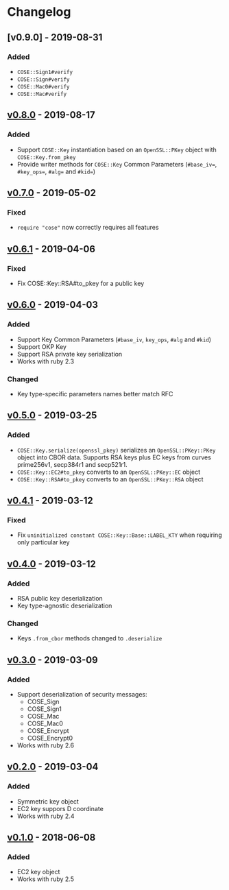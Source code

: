 # Changelog

## [v0.9.0] - 2019-08-31

### Added

- `COSE::Sign1#verify`
- `COSE::Sign#verify`
- `COSE::Mac0#verify`
- `COSE::Mac#verify`

## [v0.8.0] - 2019-08-17

### Added

- Support `COSE::Key` instantiation based on an `OpenSSL::PKey` object with `COSE::Key.from_pkey`
- Provide writer methods for `COSE::Key` Common Parameters (`#base_iv=`, `#key_ops=`, `#alg=` and `#kid=`)

## [v0.7.0] - 2019-05-02

### Fixed

- `require "cose"` now correctly requires all features

## [v0.6.1] - 2019-04-06

### Fixed

- Fix COSE::Key::RSA#to_pkey for a public key

## [v0.6.0] - 2019-04-03

### Added

- Support Key Common Parameters (`#base_iv`, `key_ops`, `#alg` and `#kid`)
- Support OKP Key
- Support RSA private key serialization
- Works with ruby 2.3

### Changed

- Key type-specific parameters names better match RFC

## [v0.5.0] - 2019-03-25

### Added

- `COSE::Key.serialize(openssl_pkey)` serializes an `OpenSSL::PKey::PKey` object into CBOR data. Supports RSA keys plus
 EC keys from curves prime256v1, secp384r1 and secp521r1.
- `COSE::Key::EC2#to_pkey` converts to an `OpenSSL::PKey::EC` object
- `COSE::Key::RSA#to_pkey` converts to an `OpenSSL::PKey::RSA` object

## [v0.4.1] - 2019-03-12

### Fixed

- Fix `uninitialized constant COSE::Key::Base::LABEL_KTY` when requiring only particular key

## [v0.4.0] - 2019-03-12

### Added

- RSA public key deserialization
- Key type-agnostic deserialization

### Changed

- Keys `.from_cbor` methods changed to `.deserialize`

## [v0.3.0] - 2019-03-09

### Added

- Support deserialization of security messages:
  - COSE_Sign
  - COSE_Sign1
  - COSE_Mac
  - COSE_Mac0
  - COSE_Encrypt
  - COSE_Encrypt0
- Works with ruby 2.6

## [v0.2.0] - 2019-03-04

### Added

- Symmetric key object
- EC2 key suppors D coordinate
- Works with ruby 2.4

## [v0.1.0] - 2018-06-08

### Added

- EC2 key object
- Works with ruby 2.5

[v0.8.0]: https://github.com/cedarcode/cose-ruby/compare/v0.8.0...v0.9.0/
[v0.8.0]: https://github.com/cedarcode/cose-ruby/compare/v0.7.0...v0.8.0/
[v0.7.0]: https://github.com/cedarcode/cose-ruby/compare/v0.6.1...v0.7.0/
[v0.6.1]: https://github.com/cedarcode/cose-ruby/compare/v0.6.0...v0.6.1/
[v0.6.0]: https://github.com/cedarcode/cose-ruby/compare/v0.5.0...v0.6.0/
[v0.5.0]: https://github.com/cedarcode/cose-ruby/compare/v0.4.1...v0.5.0/
[v0.4.1]: https://github.com/cedarcode/cose-ruby/compare/v0.4.0...v0.4.1/
[v0.4.0]: https://github.com/cedarcode/cose-ruby/compare/v0.3.0...v0.4.0/
[v0.3.0]: https://github.com/cedarcode/cose-ruby/compare/v0.2.0...v0.3.0/
[v0.2.0]: https://github.com/cedarcode/cose-ruby/compare/v0.1.0...v0.2.0/
[v0.1.0]: https://github.com/cedarcode/cose-ruby/compare/5725d9b5db978f19a21bd59182f092d31a118eff...v0.1.0/
